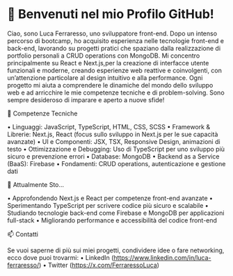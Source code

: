 # 👋 Benvenuti nel mio Profilo GitHub!

Ciao, sono Luca Ferraresso, uno sviluppatore front-end. Dopo un intenso percorso di bootcamp, ho acquisito esperienza nelle tecnologie front-end e back-end, lavorando su progetti pratici che spaziano dalla realizzazione di portfolio personali a CRUD operations con MongoDB. 
Mi concentro principalmente su React e Next.js,per la creazione di interfacce utente funzionali e moderne, creando esperienze web reattive e coinvolgenti, con un’attenzione particolare al design intuitivo e alla performance.
Ogni progetto mi aiuta a comprendere le dinamiche del mondo dello sviluppo web e ad arricchire le mie competenze tecniche e di problem-solving. Sono sempre desideroso di imparare e aperto a nuove sfide!

💼 Competenze Tecniche

 • Linguaggi: JavaScript, TypeScript, HTML, CSS, SCSS
 • Framework & Librerie: Next.js, React (focus sullo sviluppo in Next.js per le sue capacità avanzate)
 • UI e Componenti: JSX, TSX, Responsive Design, animazioni di testo
 • Ottimizzazione e Debugging: Uso di TypeScript per uno sviluppo più sicuro e prevenzione errori
 • Database: MongoDB
 • Backend as a Service (BaaS): Firebase
 • Fondamenti: CRUD operations, autenticazione e gestione dati

🌱 Attualmente Sto…

 • Approfondendo Next.js e React per competenze front-end avanzate
 • Sperimentando TypeScript per scrivere codice più sicuro e scalabile
 • Studiando tecnologie back-end come Firebase e MongoDB per applicazioni full-stack
 • Migliorando performance e accessibilità del codice front-end

📫 Contatti

Se vuoi saperne di più sui miei progetti, condividere idee o fare networking, ecco dove puoi trovarmi:
 • LinkedIn (https://www.linkedin.com/in/luca-ferraresso/)
 • Twitter (https://x.com/FerraressoLuca)
 


